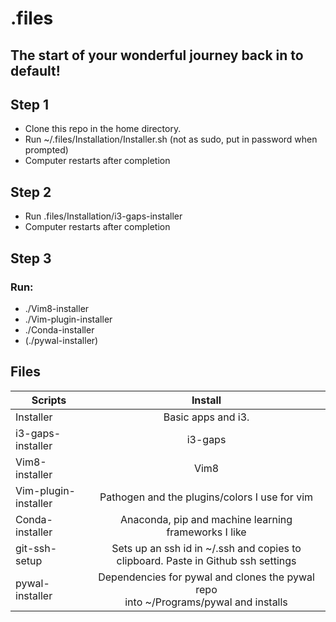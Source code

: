# .files
## The start of your wonderful journey back in to default! 

## Step 1

* Clone this repo in the home directory.
* Run ~/.files/Installation/Installer.sh (not as sudo, put in password when prompted)
* Computer restarts after completion

## Step 2
* Run .files/Installation/i3-gaps-installer
* Computer restarts after completion

## Step 3
### Run:
* ./Vim8-installer
* ./Vim-plugin-installer
* ./Conda-installer
* (./pywal-installer)

## Files

| Scripts       | Install   | 
| ------------- |:-------------:| 
| Installer      | Basic apps and i3.| 
| i3-gaps-installer| i3-gaps | 
| Vim8-installer  | Vim8 | 
| Vim-plugin-installer  | Pathogen and the plugins/colors I use for vim | 
| Conda-installer  | Anaconda, pip and machine learning frameworks I like |
| git-ssh-setup  | Sets up an ssh id in ~/.ssh and copies to clipboard. Paste in Github ssh settings |
| pywal-installer | Dependencies for pywal and clones the pywal repo <br> into ~/Programs/pywal and installs | 

